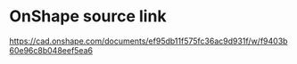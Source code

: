 # OnShape source link

https://cad.onshape.com/documents/ef95db11f575fc36ac9d931f/w/f9403b60e96c8b048eef5ea6
